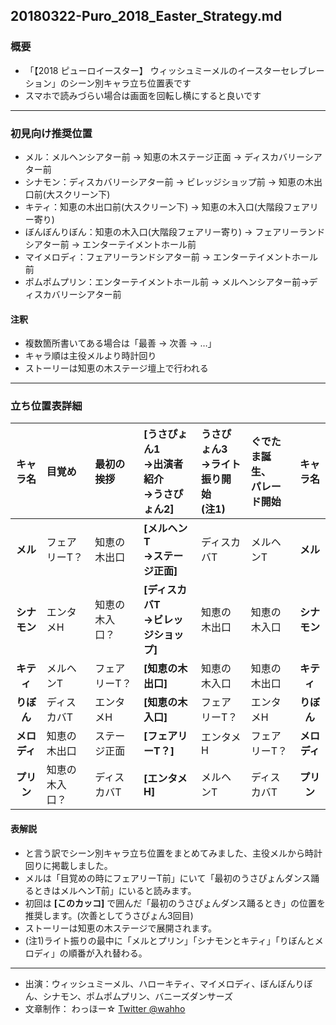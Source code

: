 20180322-Puro_2018_Easter_Strategy.md
-----

### 概要

* 「【2018 ピューロイースター】 ウィッシュミーメルのイースターセレブレーション」のシーン別キャラ立ち位置表です
* スマホで読みづらい場合は画面を回転し横にすると良いです

-----

### 初見向け推奨位置

* メル：メルヘンシアター前 → 知恵の木ステージ正面 → ディスカバリーシアター前
* シナモン：ディスカバリーシアター前 → ビレッジショップ前 → 知恵の木出口前(大スクリーン下)
* キティ：知恵の木出口前(大スクリーン下) → 知恵の木入口(大階段フェアリー寄り)
* ぼんぼんりぼん：知恵の木入口(大階段フェアリー寄り) → フェアリーランドシアター前 → エンターテイメントホール前
* マイメロディ：フェアリーランドシアター前 → エンターテイメントホール前
* ポムポムプリン：エンターテイメントホール前 → メルヘンシアター前→ディスカバリーシアター前

#### 注釈

* 複数箇所書いてある場合は「最善 → 次善 → …」
* キャラ順は主役メルより時計回り
* ストーリーは知恵の木ステージ壇上で行われる

-----

### 立ち位置表詳細

|キャラ名|目覚め|最初の挨拶|**[うさぴょん1<br>→出演者紹介<br>→うさぴょん2]**|うさぴょん3<br>→ライト振り開始<br>(注1)|ぐでたま誕生、<br>パレード開始|キャラ名|
|:-----:|:-----|:-----|:-----|:-----|:-----|:-----:|
|**メル**|フェアリーT？|知恵の木出口|**[メルヘンT<br>→ステージ正面]**|ディスカバT|メルヘンT|**メル**|
|**シナモン**|エンタメH|知恵の木入口？|**[ディスカバT<br>→ビレッジショップ]**|知恵の木出口|知恵の木入口|**シナモン**|
|**キティ**|メルヘンT|フェアリーT？|**[知恵の木出口]**|知恵の木入口|知恵の木出口|**キティ**|
|**りぼん**|ディスカバT|エンタメH|**[知恵の木入口]**|フェアリーT？|エンタメH|**りぼん**|
|**メロディ**|知恵の木出口|ステージ正面|**[フェアリーT？]**|エンタメH|フェアリーT？|**メロディ**|
|**プリン**|知恵の木入口？|ディスカバT|**[エンタメH]**|メルヘンT|ディスカバT|**プリン**|

#### 表解説

* と言う訳でシーン別キャラ立ち位置をまとめてみました、主役メルから時計回りに掲載しました。
* メルは「目覚めの時にフェアリーT前」にいて「最初のうさぴょんダンス踊るときはメルヘンT前」にいると読みます。
* 初回は **[このカッコ]** で囲んだ「最初のうさぴょんダンス踊るとき」の位置を推奨します。(次善としてうさぴょん3回目)
* ストーリーは知恵の木ステージで展開されます。
* (注1)ライト振りの最中に「メルとプリン」「シナモンとキティ」「りぼんとメロディ」の順番が入れ替わる。

-----

* 出演：ウィッシュミーメル、ハローキティ、マイメロディ、ぼんぼんりぼん、シナモン、ポムポムプリン、バニーズダンサーズ
* 文章制作： わっほー☆ [Twitter @wahho](https://twitter.com/wahho)
